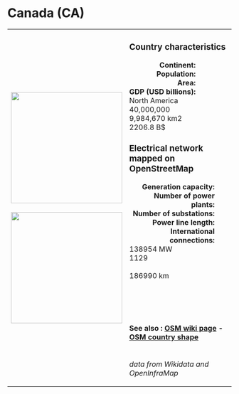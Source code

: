 # Canada (CA)

<table width="90%">
<tr>
<td>
<img src="http://commons.wikimedia.org/wiki/Special:FilePath/Flag%20of%20Canada%20%28Pantone%29.svg" width="250">
<br><br>
<img src="http://commons.wikimedia.org/wiki/Special:FilePath/CAN%20orthographic.svg" width="250"></td>
<td>
<h3>Country characteristics</h3>
<div style="display: inline-block;text-align:right;margin-right:30px;font-weight: bold;">
Continent:<br>Population:<br>Area:<br>GDP (USD billions):
</div>
<div style="display: inline-block;">
North America<br>40,000,000<br>9,984,670 km2<br>2206.8 B$
</div>
<h3>Electrical network mapped on OpenStreetMap</h3>
<div style="display: inline-block;text-align:right;margin-right:30px;font-weight: bold;">Generation capacity:<br>
Number of power plants:<br>
Number of substations:<br>
Power line length:<br>
International connections:<br>
</div>
<div style="display: inline-block;">138954 MW<br>
1129<br>
<br>
186990 km<br>
<br>
</div>

<br><br><h4>See also :
<a href="https://wiki.openstreetmap.org/wiki/Power_networks/Canada" target="_blank">OSM wiki page</a> -
<a href="https://openstreetmap.org/relation/1428125" target="_blank">OSM country shape</a>
</h4>

<br><i>data from Wikidata and OpenInfraMap</i>
</td>
</tr>
</table>




